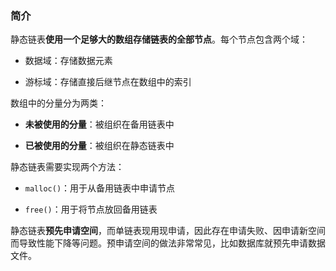 ### 简介

静态链表**使用一个足够大的数组存储链表的全部节点**。每个节点包含两个域：

* 数据域：存储数据元素

* 游标域：存储直接后继节点在数组中的索引

数组中的分量分为两类：  

* <strong>未被使用的分量</strong>：被组织在备用链表中

* <strong>已被使用的分量</strong>：被组织在静态链表中

静态链表需要实现两个方法：  

* `malloc()`：用于从备用链表中申请节点

* `free()`：用于将节点放回备用链表

静态链表**预先申请空间**，而单链表现用现申请，因此存在申请失败、因申请新空间而导致性能下降等问题。预申请空间的做法非常常见，比如数据库就预先申请数据文件。

